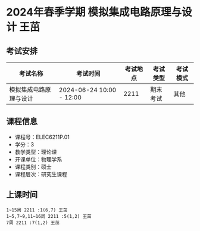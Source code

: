 # 2024年春季学期 模拟集成电路原理与设计 王茁




## 考试安排

| 考试名称 | 考试时间 | 考试地点 | 考试类型 | 考试模式 |
| -------- | -------- | -------- | -------- | -------- |
| 模拟集成电路原理与设计 | 2024-06-24 10:00 - 12:00 | 2211 | 期末考试 | 其他 |





## 课程信息

- 课程号：ELEC6211P.01
- 学分：3
- 教学类型：理论课
- 开课单位：物理学系
- 课程类别：硕士
- 课程层次：研究生课程

## 上课时间

```
1~15周 2211 :1(6,7) 王茁
1~5,7~9,11~16周 2211 :5(1,2) 王茁
7周 2211 :7(1,2) 王茁
```

